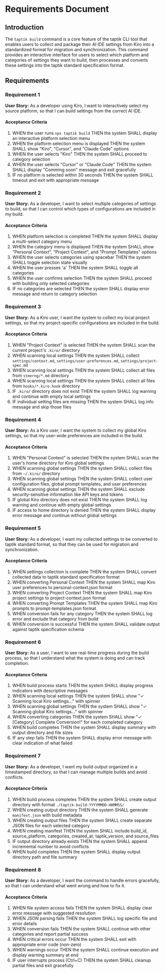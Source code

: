 # Requirements Document

## Introduction

The `taptik build` command is a core feature of the taptik CLI tool that enables users to collect
and package their AI IDE settings from Kiro into a standardized format for migration and
synchronization. This command provides an interactive interface for users to select which platform
and categories of settings they want to build, then processes and converts these settings into the
taptik standard specification format.

## Requirements

### Requirement 1

**User Story:** As a developer using Kiro, I want to interactively select my source platform, so
that I can build settings from the correct AI IDE.

#### Acceptance Criteria

1. WHEN the user runs `npx taptik build` THEN the system SHALL display an interactive platform
   selection menu
2. WHEN the platform selection menu is displayed THEN the system SHALL show "Kiro", "Cursor", and
   "Claude Code" options
3. WHEN the user selects "Kiro" THEN the system SHALL proceed to category selection
4. WHEN the user selects "Cursor" or "Claude Code" THEN the system SHALL display "Comming soon"
   message and exit gracefully
5. IF no platform is selected within 30 seconds THEN the system SHALL timeout and exit with
   appropriate message

### Requirement 2

**User Story:** As a developer, I want to select multiple categories of settings to build, so that I
can control which types of configurations are included in my build.

#### Acceptance Criteria

1. WHEN platform selection is completed THEN the system SHALL display a multi-select category menu
2. WHEN the category menu is displayed THEN the system SHALL show "Personal Context", "Project
   Context", and "Prompt Templates" options
3. WHEN the user selects categories using spacebar THEN the system SHALL toggle selection state
   visually
4. WHEN the user presses 'a' THEN the system SHALL toggle all categories
5. WHEN the user confirms selection THEN the system SHALL proceed with building only selected
   categories
6. IF no categories are selected THEN the system SHALL display error message and return to category
   selection

### Requirement 3

**User Story:** As a Kiro user, I want the system to collect my local project settings, so that my
project-specific configurations are included in the build.

#### Acceptance Criteria

1. WHEN "Project Context" is selected THEN the system SHALL scan the current project's `.kiro/`
   directory
2. WHEN scanning local settings THEN the system SHALL collect `settings/context.md`,
   `settings/user-preferences.md`, `settings/project-spec.md`
3. WHEN scanning local settings THEN the system SHALL collect all files from `steerng/*.md`
   directory
4. WHEN scanning local settings THEN the system SHALL collect all files from `hooks/*.kiro.hook`
   directory
5. IF `.kiro/` directory does not exist THEN the system SHALL log warning and continue with empty
   local settings
6. IF individual setting files are missing THEN the system SHALL log info message and skip those
   files

### Requirement 4

**User Story:** As a Kiro user, I want the system to collect my global Kiro settings, so that my
user-wide preferences are included in the build.

#### Acceptance Criteria

1. WHEN "Personal Context" is selected THEN the system SHALL scan the user's home directory for Kiro
   global settings
2. WHEN scanning global settings THEN the system SHALL collect files from `~/.kiro/` directory
3. WHEN scanning global settings THEN the system SHALL collect user configuration files, global
   prompt templates, and user preferences
4. WHEN scanning global settings THEN the system SHALL exclude security-sensitive information like
   API keys and tokens
5. IF global Kiro directory does not exist THEN the system SHALL log warning and continue with empty
   global settings
6. IF access to home directory is denied THEN the system SHALL display error message and continue
   without global settings

### Requirement 5

**User Story:** As a developer, I want my collected settings to be converted to taptik standard
format, so that they can be used for migration and synchronization.

#### Acceptance Criteria

1. WHEN settings collection is complete THEN the system SHALL convert collected data to taptik
   standard specification format
2. WHEN converting Personal Context THEN the system SHALL map Kiro user preferences to
   personal-context.json format
3. WHEN converting Project Context THEN the system SHALL map Kiro project settings to
   project-context.json format
4. WHEN converting Prompt Templates THEN the system SHALL map Kiro prompts to prompt-templates.json
   format
5. WHEN conversion fails for any category THEN the system SHALL log error and exclude that category
   from build
6. WHEN conversion is successful THEN the system SHALL validate output against taptik specification
   schema

### Requirement 6

**User Story:** As a user, I want to see real-time progress during the build process, so that I
understand what the system is doing and can track completion.

#### Acceptance Criteria

1. WHEN build process starts THEN the system SHALL display progress indicators with descriptive
   messages
2. WHEN scanning local settings THEN the system SHALL show "✓ Scanning local Kiro settings..." with
   spinner
3. WHEN scanning global settings THEN the system SHALL show "✓ Scanning global Kiro settings..."
   with spinner
4. WHEN converting categories THEN the system SHALL show "✓ [Category] Complete Conversion!" for
   each completed category
5. WHEN build completes THEN the system SHALL display summary with output directory and file sizes
6. IF any step fails THEN the system SHALL display error message with clear indication of what
   failed

### Requirement 7

**User Story:** As a developer, I want my build output organized in a timestamped directory, so that
I can manage multiple builds and avoid conflicts.

#### Acceptance Criteria

1. WHEN build process completes THEN the system SHALL create output directory with format
   `./taptik-build-YYYYMMDD-HHMMSS/`
2. WHEN creating output directory THEN the system SHALL generate `manifest.json` with build metadata
3. WHEN creating output files THEN the system SHALL create separate JSON files for each selected
   category
4. WHEN creating manifest THEN the system SHALL include build_id, source_platform, categories,
   created_at, taptik_version, and source_files
5. IF output directory already exists THEN the system SHALL append incremental number to avoid
   conflicts
6. WHEN build completes THEN the system SHALL display output directory path and file summary

### Requirement 8

**User Story:** As a developer, I want the command to handle errors gracefully, so that I can
understand what went wrong and how to fix it.

#### Acceptance Criteria

1. WHEN file system access fails THEN the system SHALL display clear error message with suggested
   resolution
2. WHEN JSON parsing fails THEN the system SHALL log specific file and error details
3. WHEN conversion fails THEN the system SHALL continue with other categories and report partial
   success
4. WHEN critical errors occur THEN the system SHALL exit with appropriate error code (non-zero)
5. WHEN warnings occur THEN the system SHALL continue execution and display warning summary at end
6. IF user interrupts process (Ctrl+C) THEN the system SHALL cleanup partial files and exit
   gracefully
